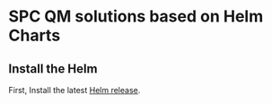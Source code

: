# SPC QM solutions based on Helm Charts

## Install the Helm

First, Install the latest [Helm release](https://github.com/kubernetes/helm#install).

